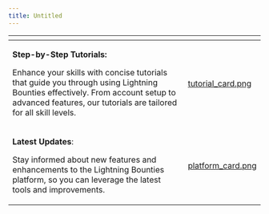 ```yaml
---
title: Untitled
---
```


<table data-card-size="large" data-view="cards"><thead><tr><th></th><th data-hidden data-card-cover data-type="files"></th></tr></thead><tbody><tr><td><p><strong>Step-by-Step Tutorials:</strong> </p><p></p><p>Enhance your skills with concise tutorials that guide you through using Lightning Bounties effectively. From account setup to advanced features, our tutorials are tailored for all skill levels.</p></td><td><a href="../assets/tutorial_card.png">tutorial_card.png</a></td></tr><tr><td><p><strong>Latest Updates</strong>: </p><p></p><p>Stay informed about new features and enhancements to the Lightning Bounties platform, so you can leverage the latest tools and improvements.</p></td><td><a href="../assets/platform_card.png">platform_card.png</a></td></tr></tbody></table>
